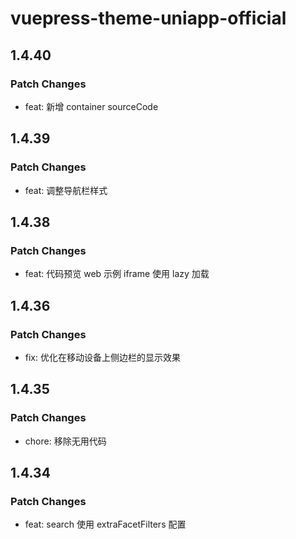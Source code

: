 # vuepress-theme-uniapp-official

## 1.4.40

### Patch Changes

- feat: 新增 container sourceCode

## 1.4.39

### Patch Changes

- feat: 调整导航栏样式

## 1.4.38

### Patch Changes

- feat: 代码预览 web 示例 iframe 使用 lazy 加载

## 1.4.36

### Patch Changes

- fix: 优化在移动设备上侧边栏的显示效果

## 1.4.35

### Patch Changes

- chore: 移除无用代码

## 1.4.34

### Patch Changes

- feat: search 使用 extraFacetFilters 配置
